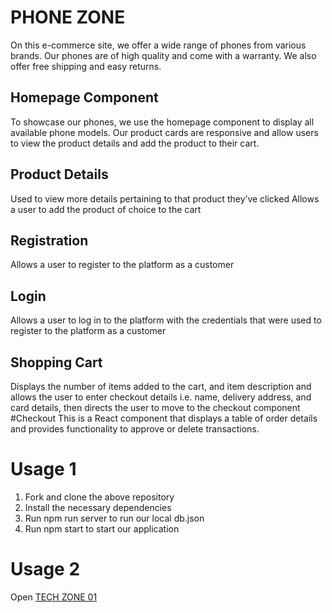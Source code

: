 # PHONE ZONE
On this e-commerce site, we offer a wide range of phones from various brands. Our phones are of high quality and come with a warranty. We also offer free shipping and easy returns.

## Homepage Component
To showcase our phones, we use the homepage component to display all available phone models. Our product cards are responsive and allow users to view the product details and add the product to their cart.
## Product Details
Used to view more details pertaining to that product they’ve clicked
Allows a user to add the product of choice to the cart
## Registration
Allows a user to register to the platform as a customer
## Login
Allows a user to log in to the platform with the credentials that were used to register to the platform as a customer
## Shopping Cart
Displays the  number of items added to the cart, and item description and allows the user to enter checkout details i.e. name, delivery address, and card details, then directs the user to move to the checkout component
#Checkout
This is a React component that displays a table of order details and provides functionality to approve or delete transactions.


# Usage 1
1. Fork and clone the above repository
2. Install the necessary dependencies
3. Run npm run server to run our local db.json
4. Run npm start to start our application

# Usage 2
Open [TECH ZONE 01](https://tech-zone01-t535.vercel.app/)



